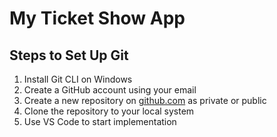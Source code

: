 # My Ticket Show App

## Steps to Set Up Git

1. Install Git CLI on Windows  
2. Create a GitHub account using your email  
3. Create a new repository on [github.com](https://github.com) as private or public  
4. Clone the repository to your local system  
5. Use VS Code to start implementation